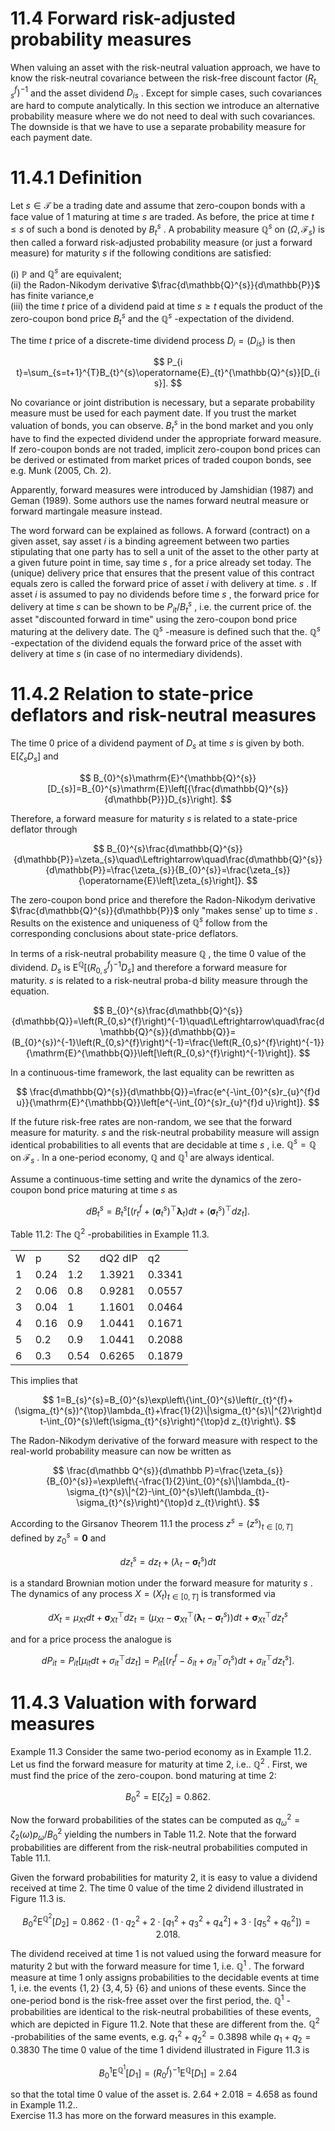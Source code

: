 # 11.4 Forward risk-adjusted probability measures  

When valuing an asset with the risk-neutral valuation approach, we have to know the risk-neutral covariance between the risk-free discount factor $(R_{t,s}^{f})^{-1}$ and the asset dividend $D_{i s}$ . Except for simple cases, such covariances are hard to compute analytically. In this section we introduce an alternative probability measure where we do not need to deal with such covariances. The downside is that we have to use a separate probability measure for each payment date.  

# 11.4.1 Definition  

Let $s\in\mathcal T$ be a trading date and assume that zero-coupon bonds with a face value of 1 maturing at time $s$ are traded. As before, the price at time $t\leq s$ of such a bond is denoted by $B_{t}^{s}$ . A probability measure $\mathbb{Q}^{s}$ on $(\Omega,\mathcal{F}_{s})$ is then called a forward risk-adjusted probability measure (or just a forward measure) for maturity $s$ if the following conditions are satisfied:  

(i) $\mathbb{P}$ and $\mathbb{Q}^{s}$ are equivalent;   
(ii) the Radon-Nikodym derivative $\frac{d\mathbb{Q}^{s}}{d\mathbb{P}}$ has finite variance,e   
(iii) the time $t$ price of a dividend paid at time $s\geq t$ equals the product of the zero-coupon bond price $B_{t}^{s}$ and the $\mathbb{Q}^{s}$ -expectation of the dividend.  

The time $t$ price of a discrete-time dividend process $D_{i}=(D_{i s})$ is then  

$$
P_{i t}=\sum_{s=t+1}^{T}B_{t}^{s}\operatorname{E}_{t}^{\mathbb{Q}^{s}}[D_{i s}].
$$  

No covariance or joint distribution is necessary, but a separate probability measure must be used for each payment date. If you trust the market valuation of bonds, you can observe. $B_{t}^{s}$ in the bond market and you only have to find the expected dividend under the appropriate forward measure. If zero-coupon bonds are not traded, implicit zero-coupon bond prices can be derived or estimated from market prices of traded coupon bonds, see e.g. Munk (2005, Ch. 2).  

Apparently, forward measures were introduced by Jamshidian (1987) and Geman (1989). Some authors use the names forward neutral measure or forward martingale measure instead.  

The word forward can be explained as follows. A forward (contract) on a given asset, say asset $i$ is a binding agreement between two parties stipulating that one party has to sell a unit of the asset to the other party at a given future point in time, say time $s$ , for a price already set today. The (unique) delivery price that ensures that the present value of this contract equals zero is called the forward price of asset $i$ with delivery at time. $s$ . If asset $i$ is assumed to pay no dividends before time $s$ , the forward price for delivery at time $s$ can be shown to be $P_{i t}/B_{t}^{s}$ , i.e. the current price of. the asset "discounted forward in time" using the zero-coupon bond price maturing at the delivery date. The $\mathbb{Q}^{s}$ -measure is defined such that the. $\mathbb{Q}^{s}$ -expectation of the dividend equals the forward price of the asset with delivery at time $s$ (in case of no intermediary dividends).  

# 11.4.2 Relation to state-price deflators and risk-neutral measures  

The time 0 price of a dividend payment of $D_{s}$ at time $s$ is given by both. $\mathrm{E}[\zeta_{s}D_{s}]$ and  

$$
B_{0}^{s}\mathrm{E}^{\mathbb{Q}^{s}}[D_{s}]=B_{0}^{s}\mathrm{E}\left[{\frac{d\mathbb{Q}^{s}}{d\mathbb{P}}}D_{s}\right].
$$  

Therefore, a forward measure for maturity $s$ is related to a state-price deflator through  

$$
B_{0}^{s}\frac{d\mathbb{Q}^{s}}{d\mathbb{P}}=\zeta_{s}\quad\Leftrightarrow\quad\frac{d\mathbb{Q}^{s}}{d\mathbb{P}}=\frac{\zeta_{s}}{B_{0}^{s}}=\frac{\zeta_{s}}{\operatorname{E}\left[\zeta_{s}\right]}.
$$  

The zero-coupon bond price and therefore the Radon-Nikodym derivative $\frac{d\mathbb{Q}^{s}}{d\mathbb{P}}$ only "makes sense' up to time $s$ . Results on the existence and uniqueness of $\mathbb{Q}^{s}$ follow from the corresponding conclusions about state-price deflators.  

In terms of a risk-neutral probability measure $\mathbb{Q}$ , the time 0 value of the dividend. $D_{s}$ is $\mathrm{E}^{\mathbb{Q}}[(R_{0,s}^{f})^{-1}D_{s}]$ and therefore a forward measure for maturity. $s$ is related to a risk-neutral proba-d bility measure through the equation.  

$$
B_{0}^{s}\frac{d\mathbb{Q}^{s}}{d\mathbb{Q}}=\left(R_{0,s}^{f}\right)^{-1}\quad\Leftrightarrow\quad\frac{d\mathbb{Q}^{s}}{d\mathbb{Q}}=(B_{0}^{s})^{-1}\left(R_{0,s}^{f}\right)^{-1}=\frac{\left(R_{0,s}^{f}\right)^{-1}}{\mathrm{E}^{\mathbb{Q}}\left[\left(R_{0,s}^{f}\right)^{-1}\right]}.
$$  

In a continuous-time framework, the last equality can be rewritten as  

$$
\frac{d\mathbb{Q}^{s}}{d\mathbb{Q}}=\frac{e^{-\int_{0}^{s}r_{u}^{f}d u}}{\mathrm{E}^{\mathbb{Q}}\left[e^{-\int_{0}^{s}r_{u}^{f}d u}\right]}.
$$  

If the future risk-free rates are non-random, we see that the forward measure for maturity. $s$ and the risk-neutral probability measure will assign identical probabilities to all events that are decidable at time $s$ , i.e. $\mathbb{Q}^{s}=\mathbb{Q}$ on ${\mathcal{F}}_{s}$ . In a one-period economy, $\mathbb{Q}$ and $\mathbb{Q}^{1}$ are always identical.  

Assume a continuous-time setting and write the dynamics of the zero-coupon bond price maturing at time $s$ as  

$$
d B_{t}^{s}=B_{t}^{s}\left[\left(r_{t}^{f}+(\pmb{\sigma}_{t}^{s})^{\top}\pmb{\lambda}_{t}\right)d t+(\pmb{\sigma}_{t}^{s})^{\top}d z_{t}\right].
$$  

Table 11.2: The $\mathbb{Q}^{2}$ -probabilities in Example 11.3.   


<html><body><table><tr><td>W</td><td>p</td><td>S2</td><td>dQ2 dIP</td><td>q2</td></tr><tr><td>1</td><td>0.24</td><td>1.2</td><td>1.3921</td><td>0.3341</td></tr><tr><td>2</td><td>0.06</td><td>0.8</td><td>0.9281</td><td>0.0557</td></tr><tr><td>3</td><td>0.04</td><td>1</td><td>1.1601</td><td>0.0464</td></tr><tr><td>4</td><td>0.16</td><td>0.9</td><td>1.0441</td><td>0.1671</td></tr><tr><td>5</td><td>0.2</td><td>0.9</td><td>1.0441</td><td>0.2088</td></tr><tr><td>6</td><td>0.3</td><td>0.54</td><td>0.6265</td><td>0.1879</td></tr></table></body></html>  

This implies that  

$$
1=B_{s}^{s}=B_{0}^{s}\exp\left\{\int_{0}^{s}\left(r_{t}^{f}+(\sigma_{t}^{s})^{\top}\lambda_{t}+\frac{1}{2}\|\sigma_{t}^{s}\|^{2}\right)d t-\int_{0}^{s}\left(\sigma_{t}^{s}\right)^{\top}d z_{t}\right\}.
$$  

The Radon-Nikodym derivative of the forward measure with respect to the real-world probability measure can now be written as  

$$
\frac{d\mathbb Q^{s}}{d\mathbb P}=\frac{\zeta_{s}}{B_{0}^{s}}=\exp\left\{-\frac{1}{2}\int_{0}^{s}\|\lambda_{t}-\sigma_{t}^{s}\|^{2}-\int_{0}^{s}\left(\lambda_{t}-\sigma_{t}^{s}\right)^{\top}d z_{t}\right\}.
$$  

According to the Girsanov Theorem 11.1 the process $z^{s}=(z^{s})_{t\in[0,T]}$ defined by $z_{0}^{s}=\mathbf{0}$ and  

$$
d z_{t}^{s}=d z_{t}+\left(\lambda_{t}-\pmb{\sigma}_{t}^{s}\right)d t
$$  

is a standard Brownian motion under the forward measure for maturity $s$ . The dynamics of any process $X=(X_{t})_{t\in[0,T]}$ is transformed via  

$$
d X_{t}=\mu_{X t}d t+\pmb{\sigma}_{X t}^{\top}d z_{t}=\left(\mu_{X t}-\pmb{\sigma}_{X t}^{\top}\left(\pmb{\lambda}_{t}-\pmb{\sigma}_{t}^{s}\right)\right)d t+\pmb{\sigma}_{X t}^{\top}d z_{t}^{s}
$$  

and for a price process the analogue is  

$$
d P_{i t}=P_{i t}\left[\mu_{i t}d t+\sigma_{i t}^{\top}d z_{t}\right]=P_{i t}\left[\left(r_{t}^{f}-\delta_{i t}+\sigma_{i t}^{\top}\sigma_{t}^{s}\right)d t+\sigma_{i t}^{\top}d z_{t}^{s}\right].
$$  

# 11.4.3 Valuation with forward measures  

Example 11.3 Consider the same two-period economy as in Example 11.2. Let us find the forward measure for maturity at time 2, i.e.. $\mathbb{Q}^{2}$ . First, we must find the price of the zero-coupon. bond maturing at time 2:  

$$
B_{0}^{2}=\mathrm{E}[\zeta_{2}]=0.862.
$$  

Now the forward probabilities of the states can be computed as $q_{\omega}^{2}=\zeta_{2}(\omega)p_{\omega}/B_{0}^{2}$ yielding the numbers in Table 11.2. Note that the forward probabilities are different from the risk-neutral probabilities computed in Table 11.1.  

Given the forward probabilities for maturity 2, it is easy to value a dividend received at time 2. The time $0$ value of the time 2 dividend illustrated in Figure 11.3 is.  

$$
B_{0}^{2}\mathrm{E}^{\mathbb{Q}^{2}}[D_{2}]=0.862\cdot\left(1\cdot q_{2}^{2}+2\cdot[q_{1}^{2}+q_{3}^{2}+q_{4}^{2}]+3\cdot[q_{5}^{2}+q_{6}^{2}]\right)=2.018.
$$  

The dividend received at time 1 is not valued using the forward measure for maturity 2 but with the forward measure for time 1, i.e. $\mathbb{Q}^{1}$ . The forward measure at time 1 only assigns probabilities to the decidable events at time 1, i.e. the events $\{1,2\}$ $\{3,4,5\}$ $\{6\}$ and unions of these events. Since the one-period bond is the risk-free asset over the first period, the. $\mathbb{Q}^{1}$ -probabilities are identical to the risk-neutral probabilities of these events, which are depicted in Figure 11.2. Note that these are different from the. $\mathbb{Q}^{2}$ -probabilities of the same events, e.g. $q_{1}^{2}+q_{2}^{2}=0.3898$ while $q_{1}+q_{2}=0.3830$ The time 0 value of the time 1 dividend illustrated in Figure 11.3 is  

$$
B_{0}^{1}\operatorname{E}^{\mathbb{Q}^{1}}[D_{1}]=(R_{0}^{f})^{-1}\operatorname{E}^{\mathbb{Q}}[D_{1}]=2.64
$$  

so that the total time 0 value of the asset is. $2.64+2.018=4.658$ as found in Example 11.2..   
Exercise 11.3 has more on the forward measures in this example.  
